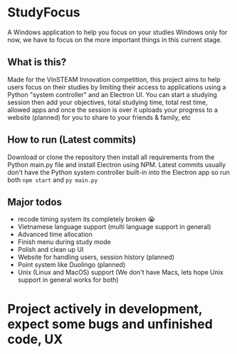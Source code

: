 # StudyFocus
A Windows application to help you focus on your studies
Windows only for now, we have to focus on the more important things in this current stage.
## What is this?
Made for the VinSTEAM Innovation competition, this project aims to help users focus on their studies by limiting their access to applications using a Python "system controller" and an Electron UI. You can start a studying session then add your objectives, total studying time, total rest time, allowed apps and once the session is over it uploads your progress to a website (planned) for you to share to your friends & family, etc
## How to run (Latest commits)
Download or clone the repository then install all requirements from the Python main.py file and install Electron using NPM. Latest commits usually don't have the Python system controller built-in into the Electron app so run both ```npm start``` and ```py main.py```
## Major todos
- recode timing system its completely broken 😭
- Vietnamese language support (multi language support in general)
- Advanced time allocation
- Finish menu during study mode
- Polish and clean up UI
- Website for handling users, session history (planned)
- Point system like Duolingo (planned)
- Unix (Linux and MacOS) support (We don't have Macs, lets hope Unix support in general works for both)
# Project actively in development, expect some bugs and unfinished code, UX
